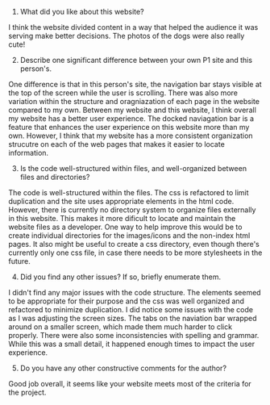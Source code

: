 1. What did you like about this website?

I think the website divided content in a way that helped the audience it was serving make better decisions. The photos of the dogs were also really cute!

2. Describe one significant difference between your own P1 site and this person's.

One difference is that in this person's site, the navigation bar stays visible at the top of the screen while the user is scrolling. There was also more variation within the structure and oragniazation of each page in the website compared to my own. Between my website and this website, I think overall my website has a better user experience. The docked naviagation bar is a feature that enhances the user experience on this website more than my own. However, I think that my website has a more consistent organization strucutre on each of the web pages that makes it easier to locate information.

3. Is the code well-structured within files, and well-organized between files and directories?

The code is well-structured within the files. The css is refactored to limit duplication and the site uses appropriate elements in the html code. However, there is currently no directory system to organize files externally in this website. This makes it more dificult to locate and maintain the website files as a developer. One way to help improve this would be to create individual directories for the images/icons and the non-index html pages. It also might be useful to create a css directory, even though there's currently only one css file, in case there needs to be more stylesheets in the future.

4. Did you find any other issues? If so, briefly enumerate them.

I didn't find any major issues with the code structure. The elements seemed to be appropriate for their purpose and the css was well organized and refactored to minimize duplication. I did notice some issues with the code as I was adjusting the screen sizes. The tabs on the naviation bar wrapped around on a smaller screen, which made them much harder to click properly. There were also some inconsistencies with spelling and grammar. While this was a small detail, it happened enough times to impact the user experience.

5. Do you have any other constructive comments for the author?

Good job overall, it seems like your website meets most of the criteria for the project.